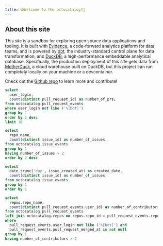```yaml
---
title: 😸Welcome to the octocatalog!💾
---
```


## About this site

This site is a sandbox for exploring open source data applications and tooling. It is built with [Evidence](https://evidence.dev), a code-forward analytics platform for data teams, and is powered by [dbt](https://dbt.com), the industry-standard control plane for data transformation, and [DuckDB](https://duckdb.org), a high-performance embeddable analytical database. Specifically, the production deployment of this site gets data from [MotherDuck](https://motherduck.com/), a cloud warehouse built on DuckDB, but this project can run completely locally on your machine or a devcontainer.

Check out the [Github repo](https://github.com/gwenwindflower/octocatalog) to learn more and contribute!

<BarChart
  data={top_users_by_pull_requests}
  x="user_login"
  y="number_of_prs"
  title = "Top 10 Users by Pull Requests"
/>

<BarChart
  data={issues_per_repo}
  x="repo_name"
  y="number_of_issues"
  title = "Issues per Repository"
/>

<BarChart
  data={repos_with_most_unique_contributors}
  x="repo_name"
  y="number_of_contributors"
  title = "Repos with Most Unique Contributors"
/>

```sql top_users_by_pull_requests
select
  user_login,
  count(distinct pull_request_id) as number_of_prs,
from octocatalog.pull_request_events
where user_login not like ('%[bot]')
group by 1
order by 2 desc
limit 10
```

```sql issues_per_repo
select
  repo_name,
  count(distinct issue_id) as number_of_issues,
from octocatalog.issue_events
group by 1
having number_of_issues > 2
order by 2 desc
```

```sql issues_per_day
select
  date_trunc('day', issue_created_at) as created_date,
  count(distinct issue_id) as number_of_issues,
from octocatalog.issue_events
group by 1
order by 1
```

```sql repos_with_most_unique_contributors
select
  repos.repo_name,
  count(distinct pull_request_events.user_id) as number_of_contributors,
from octocatalog.pull_request_events
left join octocatalog.repos on repos.repo_id = pull_request_events.repo_id
where
  pull_request_events.user_login not like ('%[bot]') and
  pull_request_events.pull_request_merged_at is not null
group by 1
having number_of_contributors > 2
```
